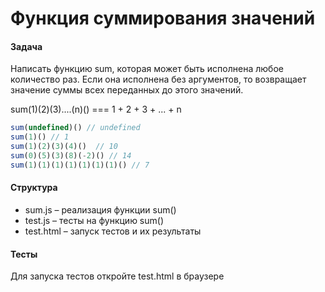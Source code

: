 # Функция суммирования значений
#### Задача
Написать функцию sum, которая может быть исполнена любое количество раз.
Если она исполнена без аргументов, то возвращает значение суммы всех переданных до этого значений.

sum(1)(2)(3)....(n)() === 1 + 2 + 3 + ... + n

```javascript
sum(undefined)() // undefined
sum(1)() // 1
sum(1)(2)(3)(4)()  // 10
sum(0)(5)(3)(8)(-2)() // 14
sum(1)(1)(1)(1)(1)(1)(1)() // 7
```

#### Структура
* sum.js – реализация функции sum()
* test.js – тесты на функцию sum()
* test.html – запуск тестов и их результаты

#### Тесты
Для запуска тестов откройте test.html в браузере

